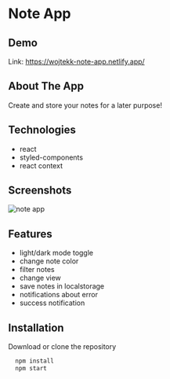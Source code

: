 
# Note App



## Demo

Link: https://wojtekk-note-app.netlify.app/


## About The App

Create and store your notes for a later purpose!
## Technologies

* react
* styled-components
* react context


## Screenshots

![note app](https://wojtekk-dev.netlify.app/img/screens/notatki.png)

## Features

- light/dark mode toggle
- change note color
- filter notes
- change view
- save notes in localstorage
- notifications about error 
- success notification

## Installation

Download or clone the repository

```bash
  npm install 
  npm start
```
    

